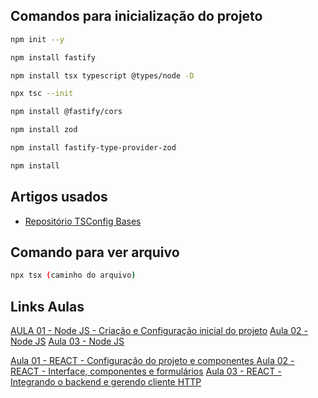 ## Comandos para inicialização do projeto
```bash
npm init --y

npm install fastify

npm install tsx typescript @types/node -D 

npx tsc --init

npm install @fastify/cors

npm install zod

npm install fastify-type-provider-zod

npm install

```

## Artigos usados

- [Repositório TSConfig Bases](https://github.com/tsconfig/bases)

## Comando para ver arquivo
```bash
npx tsx (caminho do arquivo)
```

## Links Aulas

[AULA 01 - Node JS - Criação e Configuração inicial do projeto](https://www.youtube.com/watch?v=8NUQWPRSEO8)
[Aula 02 - Node JS](https://www.youtube.com/watch?v=jrWKn2ZWPEk)
[Aula 03 - Node JS](https://www.youtube.com/watch?v=ZIqxDzFjOxA)

[Aula 01 - REACT -  Configuração do projeto e componentes ](https://www.youtube.com/watch?v=y2V3yTq3_H4)
[Aula 02 - REACT - Interface, componentes e formulários](https://www.youtube.com/watch?v=N6PopjHp8ic)
[Aula 03 - REACT - Integrando o backend e gerendo cliente HTTP](https://www.youtube.com/watch?v=EPDt9j2F86U&t=30s)